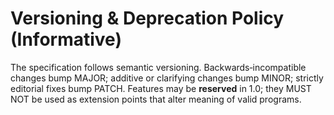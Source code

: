 # Versioning & Deprecation Policy (Informative)

The specification follows semantic versioning. Backwards‑incompatible changes
bump MAJOR; additive or clarifying changes bump MINOR; strictly editorial fixes
bump PATCH. Features may be **reserved** in 1.0; they MUST NOT be used as
extension points that alter meaning of valid programs.
